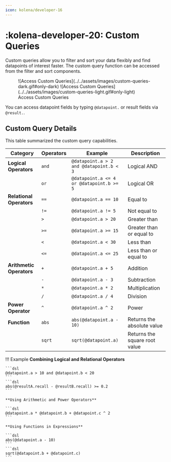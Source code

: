 ```yaml
---
icon: kolena/developer-16
---
```


# :kolena-developer-20: Custom Queries

Custom queries allow you to filter and sort your data flexibly and find datapoints of interest faster.
The custom query function can be accessed from the filter and sort components.

<figure markdown>
![Access Custom Queries](../../assets/images/custom-queries-dark.gif#only-dark)
![Access Custom Queries](../../assets/images/custom-queries-light.gif#only-light)
<figcaption>Access Custom Queries</figcaption>
</figure>

You can access datapoint fields by typing `@datapoint.` or result fields via `@result.`.

## Custom Query Details

This table summarized the custom query capabilities.

| **Category**          | **Operators**     | **Example**          |  **Description**                  |
|-----------------------|-------------------|----------------------|----------------------------------|
| **Logical Operators** | `and`             | `@datapoint.a > 2 and @datapoint.b < 3`    | Logical AND|
|                       | `or`              | `@datapoint.a <= 4 or @datapoint.b >= 5`     | Logical OR|
| **Relational Operators** | `==`            | `@datapoint.a == 10`  |Equal to|
|                       | `!=`              | `@datapoint.a != 5`   |Not equal to|
|                       | `>`               | `@datapoint.a > 20`   |Greater than|
|                       | `>=`              | `@datapoint.a >= 15`  |Greater than or equal to|
|                       | `<`               | `@datapoint.a < 30`   |Less than|
|                       | `<=`              | `@datapoint.a <= 25`  |Less than or equal to|
| **Arithmetic Operators** | `+`            | `@datapoint.a + 5`    |Addition|
|                       | `-`               | `@datapoint.a - 3`    |Subtraction|
|                       | `*`               | `@datapoint.a * 2`    |Multiplication|
|                       | `/`               | `@datapoint.a / 4`    |Division|
| **Power Operator**    | `^`               | `@datapoint.a ^ 2`    |Power|
| **Function**          | `abs`             | `abs(@datapoint.a - 10)`| Returns the absolute value |
|                       | `sqrt`            | `sqrt(@datapoint.a)`    | Returns the square root value|

!!! Example
    **Combining Logical and Relational Operators**

    ```dsl
    @datapoint.a > 10 and @datapoint.b < 20
    ```
    ```dsl
    abs(@resultA.recall - @resultB.recall) >= 0.2
    ```

    **Using Arithmetic and Power Operators**

    ```dsl
    @datapoint.a * @datapoint.b + @datapoint.c ^ 2
    ```

    **Using Functions in Expressions**

    ```dsl
    abs(@datapoint.a - 10)
    ```
    ```dsl
    sqrt(@datapoint.b + @datapoint.c)
    ```
